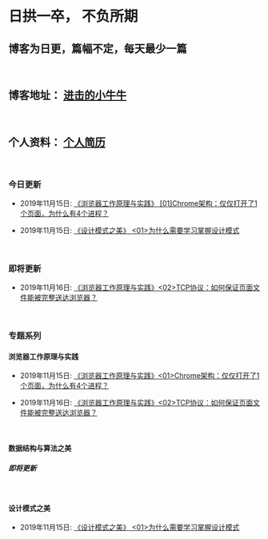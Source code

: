 # 日拱一卒， 不负所期

## 博客为日更，篇幅不定，每天最少一篇
<br>



## 博客地址： [进击的小牛牛 ](https://www.cnblogs.com/zzd0916)
<br>

## 个人资料： [个人简历](http://www.jjmou.cn)
<br>

### 今日更新

- 2019年11月15日: [《浏览器工作原理与实践》 [01]Chrome架构：仅仅打开了1个页面，为什么有4个进程？](https://www.cnblogs.com/zzd0916/p/11856914.html)

- 2019年11月15日: [《设计模式之美》 <01>为什么需要学习掌握设计模式](https://www.cnblogs.com/zzd0916/p/11867693.html)

<br>

### 即将更新

- 2019年11月16日: [《浏览器工作原理与实践》<02>TCP协议：如何保证页面文件能被完整送达浏览器？](#)


<br> 

### 专题系列
#### 浏览器工作原理与实践

- 2019年11月15日: [《浏览器工作原理与实践》<01>Chrome架构：仅仅打开了1个页面，为什么有4个进程？](https://www.cnblogs.com/zzd0916/p/11856914.html)

- 2019年11月16日: [《浏览器工作原理与实践》<02>TCP协议：如何保证页面文件能被完整送达浏览器？](https://www.cnblogs.com/zzd0916/p/11866817.html)

<br>

#### 数据结构与算法之美

##### 即将更新

<br>


#### 设计模式之美

- 2019年11月15日: [《设计模式之美》 <01>为什么需要学习掌握设计模式](https://www.cnblogs.com/zzd0916/p/11867693.html)

<br>
